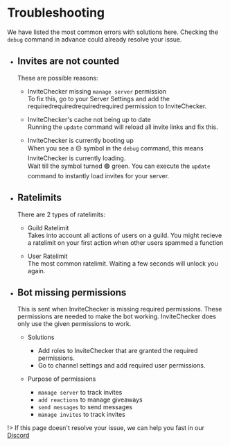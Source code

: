 # Troubleshooting

We have listed the most common errors with solutions here.
Checking the `debug` command in advance could already resolve your issue.

- ## Invites are not counted

    These are possible reasons:  
     
    * InviteChecker missing `manage server` permission<br>
        To fix this, go to your Server Settings and add the requiredrequiredrequiredrequired permission to InviteChecker.  

    * InviteChecker's cache not being up to date<br>
        Running the `update` command will reload all invite links and fix this.  

    * InviteChecker is currently booting up<br>
        When you see a 🟡 symbol in the `debug` command, this means InviteChecker is currently loading.  
        Wait till the symbol turned 🟢 green. You can execute the `update` command to instantly load invites for your server.

- ## Ratelimits
    
    There are 2 types of ratelimits:

    * Guild Ratelimit<br>
        Takes into account all actions of users on a guild. You might recieve a ratelimit on your first action when other users spammed a function
    
    * User Ratelimit<br>
        The most common ratelimit. Waiting a few seconds will unlock you again.

- ## Bot missing permissions
    
    This is sent when InviteChecker is missing required permissions.
    These permissions are needed to make the bot working. InviteChecker does only use the given permissions to work.

    * Solutions
        - Add roles to InviteChecker that are granted the required permissions.
        - Go to channel settings and add required user permissions.
    
    * Purpose of permissions
        - `manage server` to track invites
        - `add reactions` to manage giveaways
        - `send messages` to send messages
        - `manage invites` to track invites

!> If this page doesn't resolve your issue, we can help you fast in our [Discord](https://invidocs.miolus.de/support)
    




   
 
